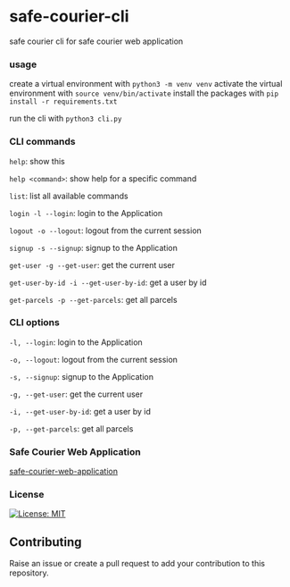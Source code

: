 # safe-courier-cli
safe courier cli for safe courier web application

### usage
create a virtual environment with `python3 -m venv venv`
activate the virtual environment with `source venv/bin/activate`
install the packages with `pip install -r requirements.txt`

run the cli with `python3 cli.py`

### CLI commands
`help`: show this 

`help <command>`: show help for a specific command

`list`: list all available commands

`login -l --login`: login to the Application

`logout -o --logout`: logout from the current session

`signup -s --signup`: signup to the Application

`get-user -g --get-user`: get the current user

`get-user-by-id -i --get-user-by-id`: get a user by id

`get-parcels -p --get-parcels`: get all parcels

### CLI options
`-l, --login`: login to the Application

`-o, --logout`: logout from the current session

`-s, --signup`: signup to the Application

`-g, --get-user`: get the current user

`-i, --get-user-by-id`: get a user by id

`-p, --get-parcels`: get all parcels

### Safe Courier Web Application
[safe-courier-web-application](https://github.com/kallyas/safe-courier)

### License
[![License: MIT](https://img.shields.io/badge/License-MIT-yellow.svg)](https://opensource.org/licenses/MIT)

## Contributing
Raise an issue or create a pull request to add your contribution to this repository.
